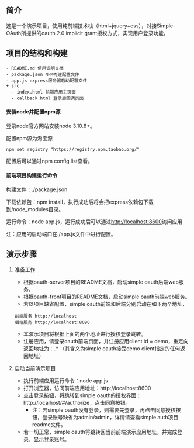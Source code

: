 
## 简介

这是一个演示项目，使用纯前端技术栈（html+jquery+css），对接Simple-OAuth所提供的oauth 2.0 implicit grant授权方式，实现用户登录功能。

## 项目的结构和构建

```
- README.md 使用说明文档
- package.json NPM构建配置文件
- app.js express服务器启动配置文件
+ src
  - index.html 前端应用主页面
  - callback.html 登录后回调页面
```

#### 安装node并配置npm源

登录node官方网站安装node 3.10.8+。

配置npm源为淘宝源

```
npm set registry "https://registry.npm.taobao.org/"
```

配置后可以通过npm config list查看。

#### 前端项目构建运行命令

构建文件：./package.json

下载依赖包：npm install，执行成功后将会把express依赖包下载到/node_modules目录。

运行命令：node app.js，运行成功后可以通过[http://localhost:8600](http://localhost:8600)访问应用

注：应用的启动端口在./app.js文件中进行配置。

## 演示步骤

1. 准备工作
   - 根据oauth-server项目的README文档，启动simple oauth后端web服务。
   - 根据oauth-front项目的README文档，启动simple oauth前端web服务。
   - 若以项目缺省配置，simple oauth前端和后端分别启动在如下两个地址，
   ```
   前端服务 http://localhost
   后端服务 http://localhost:8090
   ```
   - 本演示项目将根据上面的两个地址进行授权登录跳转。
   - 注册应用，请登录oauth前端页面，并注册应用client id = demo，重定向返回地址为：.* （其含义为simple oauth接受demo client指定的任何返回地址）

2. 启动当前演示项目
   - 执行前端应用运行命令：node app.js
   - 打开浏览器，访问前端应用地址：http://localhost:8600
   - 点击登录按钮，将跳转到simple oauth的授权界面：http://localhost/#/authorize，点击同意按钮。
     * 注：若simple oauth没有登录，则需要先登录，再点击同意授权按钮，登录账号缺省为admin/admin，详情请查看simple auth项目readme文件。
   - 若一切正常，simple oauth将跳转回当前前端演示应用地址，并完成登录，显示登录账号。
